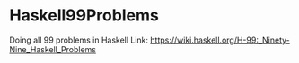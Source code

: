 # Haskell99Problems
Doing all 99 problems in Haskell
Link: https://wiki.haskell.org/H-99:_Ninety-Nine_Haskell_Problems

